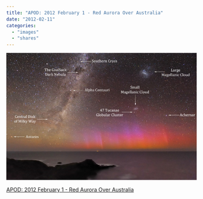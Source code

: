```yaml
---
title: "APOD: 2012 February 1 - Red Aurora Over Australia"
date: "2012-02-11"
categories: 
  - "images"
  - "shares"
---
```


![](images/tumblr_lytllxWn5X1qz4vrlo1_1280.jpg)

[APOD: 2012 February 1 - Red Aurora Over Australia](http://apod.nasa.gov/apod/ap120201.html)
